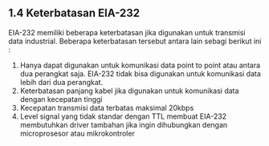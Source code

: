 ## 1.4 Keterbatasan EIA-232

EIA-232 memiliki beberapa keterbatasan jika digunakan untuk transmisi data industrial. Beberapa keterbatasan tersebut antara lain sebagi berikut ini :

1. Hanya dapat digunakan untuk komunikasi data point to point atau antara dua perangkat saja. EIA-232 tidak bisa digunakan untuk komunikasi data lebih dari dua perangkat.
2. Keterbatasan panjang kabel jika digunakan untuk komunikasi data dengan kecepatan tinggi
3. Kecepatan transmisi data terbatas maksimal 20kbps
4. Level signal yang tidak standar dengan TTL membuat EIA-232 membutuhkan driver tambahan jika ingin dihubungkan dengan microprosesor atau mikrokontroler



